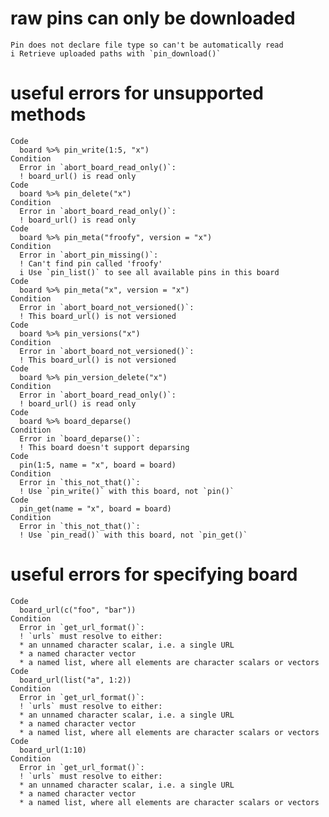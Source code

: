 # raw pins can only be downloaded

    Pin does not declare file type so can't be automatically read
    i Retrieve uploaded paths with `pin_download()`

# useful errors for unsupported methods

    Code
      board %>% pin_write(1:5, "x")
    Condition
      Error in `abort_board_read_only()`:
      ! board_url() is read only
    Code
      board %>% pin_delete("x")
    Condition
      Error in `abort_board_read_only()`:
      ! board_url() is read only
    Code
      board %>% pin_meta("froofy", version = "x")
    Condition
      Error in `abort_pin_missing()`:
      ! Can't find pin called 'froofy'
      i Use `pin_list()` to see all available pins in this board
    Code
      board %>% pin_meta("x", version = "x")
    Condition
      Error in `abort_board_not_versioned()`:
      ! This board_url() is not versioned
    Code
      board %>% pin_versions("x")
    Condition
      Error in `abort_board_not_versioned()`:
      ! This board_url() is not versioned
    Code
      board %>% pin_version_delete("x")
    Condition
      Error in `abort_board_read_only()`:
      ! board_url() is read only
    Code
      board %>% board_deparse()
    Condition
      Error in `board_deparse()`:
      ! This board doesn't support deparsing
    Code
      pin(1:5, name = "x", board = board)
    Condition
      Error in `this_not_that()`:
      ! Use `pin_write()` with this board, not `pin()`
    Code
      pin_get(name = "x", board = board)
    Condition
      Error in `this_not_that()`:
      ! Use `pin_read()` with this board, not `pin_get()`

# useful errors for specifying board

    Code
      board_url(c("foo", "bar"))
    Condition
      Error in `get_url_format()`:
      ! `urls` must resolve to either:
      * an unnamed character scalar, i.e. a single URL
      * a named character vector
      * a named list, where all elements are character scalars or vectors
    Code
      board_url(list("a", 1:2))
    Condition
      Error in `get_url_format()`:
      ! `urls` must resolve to either:
      * an unnamed character scalar, i.e. a single URL
      * a named character vector
      * a named list, where all elements are character scalars or vectors
    Code
      board_url(1:10)
    Condition
      Error in `get_url_format()`:
      ! `urls` must resolve to either:
      * an unnamed character scalar, i.e. a single URL
      * a named character vector
      * a named list, where all elements are character scalars or vectors

